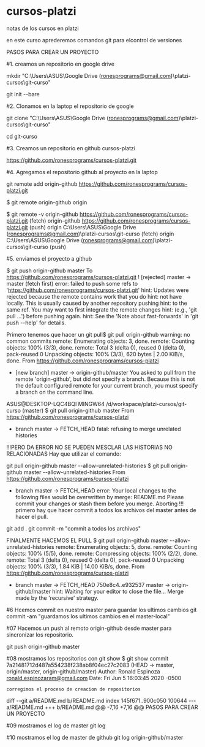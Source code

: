 # cursos-platzi
notas de los cursos en platzi

en este curso aprederemos comandos git para elcontrol de versiones

PASOS PARA CREAR UN PROYECTO

#1. creamos un repositorio en google drive

mkdir "C:\Users\ASUS\Google Drive (ronesprograms@gmail.com)\platzi-cursos\git-curso"

git init --bare


#2. Clonamos en la laptop el repositorio de google

git clone "C:\Users\ASUS\Google Drive (ronesprograms@gmail.com)\platzi-cursos\git-curso"

cd git-curso


#3. Creamos un repositorio en github cursos-platzi

https://github.com/ronesprograms/cursos-platzi.git


#4. Agregamos el repositorio github al proyecto en la laptop

git remote add origin-github https://github.com/ronesprograms/cursos-platzi.git

$ git remote
origin-github
origin

$ git remote -v
origin-github   https://github.com/ronesprograms/cursos-platzi.git (fetch)
origin-github   https://github.com/ronesprograms/cursos-platzi.git (push)
origin  C:\Users\ASUS\Google Drive (ronesprograms@gmail.com)\platzi-cursos\git-curso (fetch)
origin  C:\Users\ASUS\Google Drive (ronesprograms@gmail.com)\platzi-cursos\git-curso (push)

#5. enviamos el proyecto a github

$ git push origin-github master
To https://github.com/ronesprograms/cursos-platzi.git
 ! [rejected]        master -> master (fetch first)
error: failed to push some refs to 'https://github.com/ronesprograms/cursos-platzi.git'
hint: Updates were rejected because the remote contains work that you do
hint: not have locally. This is usually caused by another repository pushing
hint: to the same ref. You may want to first integrate the remote changes
hint: (e.g., 'git pull ...') before pushing again.
hint: See the 'Note about fast-forwards' in 'git push --help' for details.

Primero tenemos que hacer un git pull$ git pull origin-github
warning: no common commits
remote: Enumerating objects: 3, done.
remote: Counting objects: 100% (3/3), done.
remote: Total 3 (delta 0), reused 0 (delta 0), pack-reused 0
Unpacking objects: 100% (3/3), 620 bytes | 2.00 KiB/s, done.
From https://github.com/ronesprograms/cursos-platzi
 * [new branch]      master     -> origin-github/master
You asked to pull from the remote 'origin-github', but did not specify
a branch. Because this is not the default configured remote
for your current branch, you must specify a branch on the command line.

ASUS@DESKTOP-LQC4BQI MINGW64 /d/workspace/platzi-cursos/git-curso (master)
$  git pull origin-github master
From https://github.com/ronesprograms/cursos-platzi
 * branch            master     -> FETCH_HEAD
fatal: refusing to merge unrelated histories

!!!PERO DA ERROR NO SE PUEDEN MESCLAR LAS HISTORIAS NO RELACIONADAS
Hay que utilizar el comando:

git pull origin-github master --allow-unrelated-histories
$ git pull origin-github master --allow-unrelated-histories
From https://github.com/ronesprograms/cursos-platzi
 * branch            master     -> FETCH_HEAD
error: Your local changes to the following files would be overwritten by merge:
        README.md
Please commit your changes or stash them before you merge.
Aborting
!!! primero hay que hacer commit a todos los archivos del master antes de hacer el pull.

git add .
git commit -m "commit a todos los archivos"

FINALMENTE HACEMOS EL PULL
$ git pull origin-github master --allow-unrelated-histories
remote: Enumerating objects: 5, done.
remote: Counting objects: 100% (5/5), done.
remote: Compressing objects: 100% (2/2), done.
remote: Total 3 (delta 0), reused 0 (delta 0), pack-reused 0
Unpacking objects: 100% (3/3), 1.84 KiB | 14.00 KiB/s, done.
From https://github.com/ronesprograms/cursos-platzi
 * branch            master     -> FETCH_HEAD
   750e8c4..e932537  master     -> origin-github/master
hint: Waiting for your editor to close the file...
Merge made by the 'recursive' strategy.


#6 Hcemos commit en nuestro master para guardar los ultimos cambios
 git commit -am "guardamos los ultimos cambios en el master-local"


#07 Hacemos un push al remoto origin-github desde master para sincronizar los repositorio.

git push origin-github master



#08 mostramos los repositorios con git show
$ git show
commit 7a21481712d487a554238f238ab8f04ec27c2083 (HEAD -> master, origin/master, origin-github/master)
Author: Ronald Espinoza <ronald.espinozaram@gmail.com>
Date:   Fri Jun 5 16:03:45 2020 -0500

    corregimos el proceso de creacion de repositorios

diff --git a/README.md b/README.md
index 145f671..900c050 100644
--- a/README.md
+++ b/README.md
@@ -7,16 +7,16 @@ PASOS PARA CREAR UN PROYECTO

#09 mostramos el log de master
git log

#10 mostramos el log de master de github
git log origin-github/master







